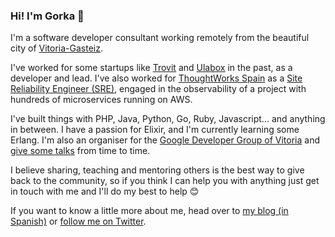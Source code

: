 ### Hi! I'm Gorka 👋

I'm a software developer consultant working remotely from the beautiful city of [Vitoria-Gasteiz](https://www.vitoria-gasteiz.org/we001/was/we001Action.do?idioma=en&accionWe001=ficha&accion=turismo).

I've worked for some startups like [Trovit](https://trovit.com) and [Ulabox](https://ulabox.com) in the past, as a developer and lead. I've also worked for [ThoughtWorks Spain](https://www.thoughtworks.com/locations/spain) as a [Site Reliability Engineer (SRE)](https://landing.google.com/sre/), engaged in the observability of a project with hundreds of microservices running on AWS.

I've built things with PHP, Java, Python, Go, Ruby, Javascript... and anything in between. I have a passion for Elixir, and I'm currently learning some Erlang. I'm also an organiser for the [Google Developer Group of Vitoria](https://www.meetup.com/es-ES/GDG-Vitoria/) and [give some talks](https://www.youtube.com/watch?v=E82TGUMaUqk) from time to time.

I believe sharing, teaching and mentoring others is the best way to give back to the community, so if you think I can help you with anything just get in touch with me and I'll do my best to help 😊

If you want to know a little more about me, head over to [my blog (in Spanish)](https://gorka.io) or [follow me on Twitter](https://twitter.com/gorkaio).
